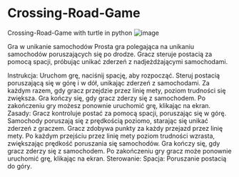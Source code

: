 # Crossing-Road-Game
Crossing-Road-Game with turtle in python
![image](https://github.com/KacChw/Crossing-Road-Game/assets/106623070/820e8f4f-0c71-407b-8274-0b27b6c83de8)

Gra w unikanie samochodów
Prosta gra polegająca na unikaniu samochodów poruszających się po drodze. Gracz steruje postacią za pomocą spacji, próbując unikać zderzeń z nadjeżdżającymi samochodami.

Instrukcja:
Uruchom grę, naciśnij spację, aby rozpocząć.
Steruj postacią poruszającą się w górę i w dół, unikając zderzeń z samochodami.
Za każdym razem, gdy gracz przejdzie przez linię mety, poziom trudności się zwiększa.
Gra kończy się, gdy gracz zderzy się z samochodem.
Po zakończeniu gry możesz ponownie uruchomić grę, klikając na ekran.
Zasady:
Gracz kontroluje postać za pomocą spacji, poruszając się w górę.
Samochody poruszają się z prędkością poziomo, starając się unikać zderzeń z graczem.
Gracz zdobywa punkty za każdy przejazd przez linię mety.
Po każdym przejściu przez linię mety poziom trudności wzrasta, zwiększając prędkość poruszania się samochodów.
Gra kończy się, gdy gracz zderzy się z samochodem.
Po zakończeniu gry gracz może ponownie uruchomić grę, klikając na ekran.
Sterowanie:
Spacja: Poruszanie postacią do góry.

